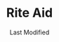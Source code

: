 ---
layout: location-page
date: Last Modified
description: "Local COVID-19 testing is available at Rite Aid in Eaton Rapids, Michigan, USA."
permalink: "locations/michigan/eaton-rapids/rite-aid/"
tags:
  - locations
  - michigan
title: Rite Aid
uniqueName: rite-aid
state: Michigan
stateAbbr: MI
hood: "Eaton Rapids"
address: "715 South Main Street"
city: "Eaton Rapids"
zip: "48827"
zipsNearby: "43501 43521 43531 43554 46737 46776 49220 49221 49224 49227 48103 48104 48105 48106 48107 48108 48109 48113 48414 49228 48114 48116 49229 49230 48418 49232 49233 49281 48118 49234 49235 49236 49237 48350 48130 48429 48430 48501 48502 48503 48504 48505 48506 48507 48531 48532 48550 48551 48552 48553 48554 48555 48556 48557 48433 49239 48436 48439 48480 49240 48137 48139 49241 48353 48356 48357 49242 48442 49245 49246 49247 49201 49202 49203 49204 49249 49250 48143 48449 49251 48451 49252 48158 49253 49254 48160 48380 48381 48110 49255 48457 49256 49257 49258 49259 49261 48165 48460 49262 48167 48168 48175 49263 48374 48375 48376 48377 49264 49265 49266 49268 49269 48169 49271 49272 48170 49274 49277 48115 48176 49279 49282 48178 49283 49284 49285 48473 49286 49287 48387 48476 49288 48382 48390 48391 48383 48386 48187 48188 49289 48189 48190 48191 48393 48197 48198 49301 49355 49356 49357 49010 48801 49302 48806 49011 49012 48807 48808 49014 49015 49016 49017 49018 49037 49020 48809 48887 49021 49306 49311 48614 49028 49029 49314 49030 49315 49316 49317 48811 49032 49033 48813 48616 48815 49034 49035 48816 49036 49040 49041 48817 48818 48819 49046 48820 48821 49323 49050 48822 48823 48824 48825 48826 49051 48827 48830 48831 48833 48834 48870 48835 48836 49325 49052 49053 49326 48837 49501 49502 49503 49504 49505 49506 49507 49508 49509 49510 49512 49514 49515 49516 49518 49519 49523 49525 49528 49530 49544 49546 49548 49555 49560 49588 49599 49418 49468 48838 48840 49058 48841 49060 48842 49328 48843 48844 48855 48845 48846 48847 49001 49002 49003 49004 49005 49006 49007 49008 49009 49019 49024 49048 49062 48848 48849 48901 48906 48908 48909 48910 48911 48912 48913 48915 48916 48917 48918 48919 48921 48922 48924 48929 48930 48933 48937 48950 48951 48956 48980 49066 49331 48851 48852 48853 49068 49070 48854 49071 49072 48856 49333 49335 48857 48860 48861 49073 49074 48862 49075 48649 48805 48864 49076 48865 49077 49078 48866 48867 48871 48872 48873 49080 48874 49081 48875 48876 49082 49083 48877 48655 48879 48880 48881 49087 49088 48882 49344 48884 49089 48885 48888 48889 48890 49092 49094 49096 49097 49348 48892 48894 48895 48897 48559 48802 48863 49069 49550" 
mapUrl: "http://maps.apple.com/?q=Rite+Aid&address=715+South+Main+Street,Eaton+Rapids,Michigan,48827"
locationType: Drive-thru
phone: ""
website: "http://www.riteaid.com/"
onlineBooking: true
closed: undefined
closedUpdate: June 30th, 2020
notes: "By appointment only."
days: Everyday
hours: 9AM-5PM
ctaMessage: Schedule a test
ctaUrl: "http://www.riteaid.com/"
---